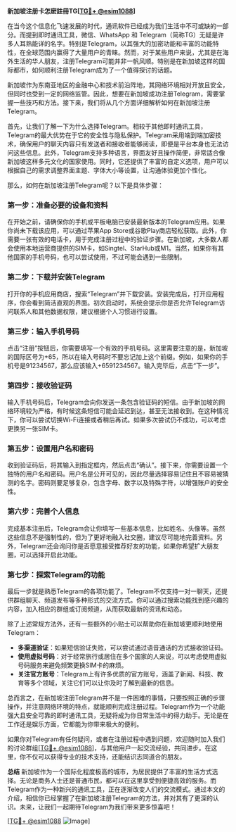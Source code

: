 **新加坡注册卡怎麽註冊TG[[TG💪+ @esim1088](https://t.me/s/esim1088)]**

在当今这个信息化飞速发展的时代，通讯软件已经成为我们生活中不可或缺的一部分。而提到即时通讯工具，微信、WhatsApp 和 Telegram（简称TG）无疑是许多人耳熟能详的名字。特别是Telegram，以其强大的加密功能和丰富的功能特性，在全球范围内赢得了大量用户的青睐。然而，对于某些用户来说，尤其是在海外生活的华人朋友，注册Telegram可能并非一帆风顺。特别是在新加坡这样的国际都市，如何顺利注册Telegram成为了一个值得探讨的话题。

新加坡作为东南亚地区的金融中心和技术前沿阵地，其网络环境相对开放且安全，但同时也受到一定的网络监管。因此，想要在新加坡成功注册Telegram，需要掌握一些技巧和方法。接下来，我们将从几个方面详细解析如何在新加坡注册Telegram。

首先，让我们了解一下为什么选择Telegram。相较于其他即时通讯工具，Telegram的最大优势在于它的安全性与隐私保护。Telegram采用端到端加密技术，确保用户的聊天内容只有发送者和接收者能够阅读，即便是平台本身也无法访问这些信息。此外，Telegram支持多种语言，界面友好且操作简便，非常适合像新加坡这样多元文化的国家使用。同时，它还提供了丰富的自定义选项，用户可以根据自己的需求调整界面主题、字体大小等设置，让沟通体验更加个性化。

那么，如何在新加坡注册Telegram呢？以下是具体步骤：

### **第一步：准备必要的设备和资料**
在开始之前，请确保你的手机或平板电脑已安装最新版本的Telegram应用。如果你尚未下载该应用，可以通过苹果App Store或谷歌Play商店轻松获取。此外，你需要一张有效的电话卡，用于完成注册过程中的验证步骤。在新加坡，大多数人都会使用本地运营商提供的SIM卡，如Singtel、StarHub或M1。当然，如果你有其他国家的手机号码，也可以尝试使用，不过可能会遇到一些限制。

### **第二步：下载并安装Telegram**
打开你的手机应用商店，搜索“Telegram”并下载安装。安装完成后，打开应用程序，你会看到简洁直观的界面。初次启动时，系统会提示你是否允许Telegram访问联系人和其他数据权限，建议根据个人习惯进行设置。

### **第三步：输入手机号码**
点击“注册”按钮后，你需要填写一个有效的手机号码。这里需要注意的是，新加坡的国际区号为+65，所以在输入号码时不要忘记加上这个前缀。例如，如果你的手机号是91234567，那么应该输入+6591234567。输入完毕后，点击“下一步”。

### **第四步：接收验证码**
输入手机号码后，Telegram会向你发送一条包含验证码的短信。由于新加坡的网络环境较为严格，有时候这条短信可能会延迟到达，甚至无法接收到。在这种情况下，你可以尝试切换Wi-Fi连接或者稍后再试。如果多次尝试仍不成功，可以考虑更换另一张SIM卡。

### **第五步：设置用户名和密码**
收到验证码后，将其输入到指定框内，然后点击“确认”。接下来，你需要设置一个独特的用户名和密码。用户名是公开可见的，因此尽量选择容易记住且不容易被猜测的名字。密码则要足够复杂，包含字母、数字以及特殊字符，以增强账户的安全性。

### **第六步：完善个人信息**
完成基本注册后，Telegram会让你填写一些基本信息，比如姓名、头像等。虽然这些信息不是强制性的，但为了更好地融入社交圈，建议尽可能地完善资料。另外，Telegram还会询问你是否愿意接受推荐好友的功能，如果你希望扩大朋友圈，可以选择开启此功能。

### **第七步：探索Telegram的功能**
最后一步就是熟悉Telegram的各项功能了。Telegram不仅支持一对一聊天，还提供群组聊天、频道发布等多种形式的交流方式。你可以通过搜索功能找到感兴趣的内容，加入相应的群组或订阅频道，从而获取最新的资讯和动态。

除了上述常规方法外，还有一些额外的小贴士可以帮助你在新加坡更顺利地使用Telegram：

- **多渠道验证**：如果短信验证失败，可以尝试通过语音通话的方式接收验证码。
- **使用虚拟号码**：对于经常旅行或居住在多个国家的人来说，可以考虑使用虚拟号码服务来避免频繁更换SIM卡的麻烦。
- **关注官方账号**：Telegram上有许多优质的官方账号，涵盖了新闻、科技、教育等多个领域，关注它们可以让你及时了解到最新的信息。

总而言之，在新加坡注册Telegram并不是一件困难的事情，只要按照正确的步骤操作，并注意网络环境的特点，就能顺利完成注册过程。Telegram作为一个功能强大且安全可靠的即时通讯工具，无疑将成为你日常生活中的得力助手。无论是在工作还是娱乐方面，它都能为你带来极大的便利。

如果你对Telegram有任何疑问，或者在注册过程中遇到问题，欢迎随时加入我们的讨论群组[[TG💪+ @esim1088](https://t.me/s/esim1088)]，与其他用户一起交流经验，共同进步。在这里，你不仅可以获得专业的技术支持，还能结识志同道合的朋友。

**总结**
新加坡作为一个国际化程度极高的城市，为居民提供了丰富的生活方式选择。无论是商务人士还是普通市民，都可以在这里享受到便捷高效的服务。而Telegram作为一种新兴的通讯工具，正在逐渐改变人们的交流模式。通过本文的介绍，相信你已经掌握了在新加坡注册Telegram的方法，并对其有了更深的认识。未来，让我们一起期待Telegram为我们带来更多惊喜吧！

[[TG💪+ @esim1088](https://t.me/s/esim1088) ![Image](https://i.postimg.cc/4NQfJmqS/Snipaste-2025-05-13-00-14-12.png)]